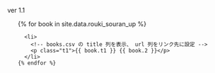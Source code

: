 
ver 1.1
<div>
  <ul>
    <!-- _data フォルダの books.csv からデータを取り出す -->
    {% for book in site.data.rouki_souran_up %}
    
      <li>
        <!-- books.csv の title 列を表示、 url 列をリンク先に設定 -->
        <p class="t1">{{ book.t1 }} {{ book.2 }}</p>
      </li>
    {% endfor %}
  </ul>
</div>



